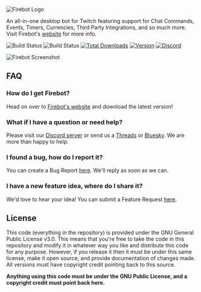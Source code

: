 ![Firebot Logo](https://i.imgur.com/DBH1G1e.png)

An all-in-one desktop bot for Twitch featuring support for Chat Commands, Events, Timers, Currencies, Third Party Integrations, and so much more. Visit Firebot's [website](https://firebot.app) for more info.

![Build Status](https://github.com/crowbartools/Firebot/workflows/Build%20Status/badge.svg?branch=master)
![Build Status](https://github.com/crowbartools/Firebot/workflows/Build%20Tests/badge.svg?branch=v5)
[![Total Downloads](https://img.shields.io/github/downloads/crowbartools/firebot/total.svg)](https://firebot.app)
[![Version](https://img.shields.io/github/release/crowbartools/firebot.svg)](https://github.com/crowbartools/Firebot/releases)
[![Discord](https://img.shields.io/discord/372817064034959370.svg?label=Discord+(chat))](https://discord.gg/DegW792)

![Firebot Screenshot](https://i.imgur.com/Iu9BIix.png)

## FAQ
### How do I get Firebot?
Head on over to [Firebot's website](https://firebot.app) and download the latest version!

### What if I have a question or need help?
Please visit our [Discord server](https://discord.gg/DegW792) or send us a [Threads](https://threads.net/@FirebotApp) or [Bluesky](https://bsky.app/profile/firebot.app). We are more than happy to help.

### I found a bug, how do I report it?
You can create a Bug Report [here](https://github.com/crowbartools/Firebot/issues/new?assignees=ebiggz%2C+LastMageTV&labels=bug&template=bug_report.md&title=%5BBUG%5D+). We'll reply as soon as we can.

### I have a new feature idea, where do I share it?
We'd love to hear your idea! You can submit a Feature Request [here](https://github.com/crowbartools/Firebot/issues/new?assignees=ebiggz%2C+LastMageTV&labels=Feature+Request&template=feature_request.md&title=%5BFeature+Request%5D+).

## License
This code (everything in the repository) is provided under the GNU General Public License v3.0. This means that you're free to take the code in this repository and modify it in whatever way you like and distribute this code for any purpose. However, if you release it then it must be under this same license, make it open source, and provide documentation of changes made. All versions must have copyright credit pointing back to this source.

**Anything using this code must be under the GNU Public License, and a copyright credit must point back here.**
